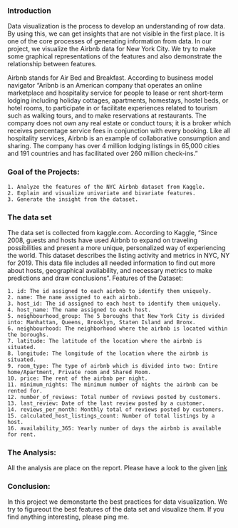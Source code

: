 ### Introduction
Data visualization is the process to develop an understanding of row data. By using this, we can get insights that are not visible in the first place. It is one of the core processes of generating information from data. In our project, we visualize the Airbnb data for New York City. We try to make some graphical representations of the features and also demonstrate the relationship between features.

Airbnb stands for Air Bed and Breakfast. According to business model navigator “Aribnb is an American company that operates an online marketplace and hospitality service for people to lease or rent short-term lodging including holiday cottages, apartments, homestays, hostel beds, or hotel rooms, to participate in or facilitate experiences related to tourism such as walking tours, and to make reservations at restaurants. The company does not own any real estate or conduct tours; it is a broker which receives percentage service fees in conjunction with every booking. Like all hospitality services, Airbnb is an example of collaborative consumption and sharing. The company has over 4 million lodging listings in 65,000 cities and 191 countries and has facilitated over 260 million check-ins.”


### Goal of the Projects: 
	1. Analyze the features of the NYC Airbnb dataset from Kaggle. 
	2. Explain and visualize univariate and bivariate features.
	3. Generate the insight from the dataset.



### The data set
The data set is collected from kaggle.com. According to Kaggle, “Since 2008, guests and hosts have used Airbnb to expand on traveling possibilities and present a more unique, personalized way of experiencing the world. This dataset describes the listing activity and metrics in NYC, NY for 2019. This data file includes all needed information to find out more about hosts, geographical availability, and necessary metrics to make predictions and draw conclusions”.
Features of the Dataset:

 	1. id: The id assigned to each airbnb to identify them uniquely.
	2. name: The name assigned to each airbnb.
	3. host_id: The id assigned to each host to identify them uniquely.
	4. host_name: The name assigned to each host.
	5. neighbourhood_group: The 5 boroughs that New York City is divided into: Manhattan, Queens, Brooklyn, Staten Island and Bronx.
	6. neighbourhood: The neighborhood where the airbnb is located within the boroughs.
	7. latitude: The latitude of the location where the airbnb is situated.
	8. longitude: The longitude of the location where the airbnb is situated.
	9. room_type: The type of airbnb which is divided into two: Entire home/Apartment, Private room and Shared Room.
	10. price: The rent of the airbnb per night.
	11. minimum_nights: The minimum number of nights the airbnb can be rented for.
	12. number_of_reviews: Total number of reviews posted by customers.
	13. last_review: Date of the last review posted by a customer.
	14. reviews_per_month: Monthly total of reviews posted by customers.
	15. calculated_host_listings_count: Number of total listings by a host.
	16. availability_365: Yearly number of days the airbnb is available for rent.
	


### The Analysis: 
All the analysis are place on the report. Please have a look to the given [link](https://github.com/AhmedDiderRahat/dataViz-2022-project/blob/main/report/group_report_new.pdf) 



### Conclusion: 
In this project we demonstarte the best practices for data visualization. We try to figureout the best features of the data set and visualize them. If you find anything interesting, please ping me. 
